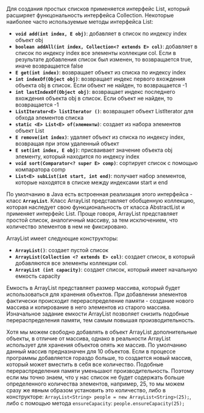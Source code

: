 Для создания простых списков применяется интерфейс List, который расширяет функцональность интерфейса Collection. Некоторые наиболее часто используемые методы интерфейса List:

- **`void add(int index, E obj)`**: добавляет в список по индексу index объект obj
- **`boolean addAll(int index, Collection<? extends E> col)`**: добавляет в список по индексу index все элементы коллекции col. Если в результате добавления список был изменен, то возвращается true, иначе возвращается false
- **`E get(int index)`**: возвращает объект из списка по индексу index
- **`int indexOf(Object obj)`**: возвращает индекс первого вхождения объекта obj в список. Если объект не найден, то возвращается -1
- **`int lastIndexOf(Object obj)`**: возвращает индекс последнего вхождения объекта obj в список. Если объект не найден, то возвращается -1
- **`ListIterator<E> listIterator ()`**: возвращает объект ListIterator для обхода элементов списка
- **`static <E> List<E> of(элементы)`**: создает из набора элементов объект List
- **`E remove(int index)`**: удаляет объект из списка по индексу index, возвращая при этом удаленный объект
- **`E set(int index, E obj)`**: присваивает значение объекта obj элементу, который находится по индексу index
- **`void sort(Comparator<? super E> comp)`**: сортирует список с помощью компаратора comp
- **`List<E> subList(int start, int end)`**: получает набор элементов, которые находятся в списке между индексами start и end

По умолчанию в Java есть встроенная реализация этого интерфейса - класс **`ArrayList`**. Класс ArrayList представляет обобщенную коллекцию, которая наследует свою функциональность от класса AbstractList и применяет интерфейс List. Проще говоря, ArrayList представляет простой список, аналогичный массиву, за тем исключением, что количество элементов в нем не фиксировано.

ArrayList имеет следующие конструкторы:

- **`ArrayList()`**: создает пустой список
- **`ArrayList(Collection <? extends E> col)`**: создает список, в который добавляются все элементы коллекции col.
- **`ArrayList (int capacity)`**: создает список, который имеет начальную емкость capacity

Емкость в ArrayList представляет размер массива, который будет использоваться для хранения объектов. При добавлении элементов фактически происходит перераспределение памяти - создание нового массива и копирование в него элементов из старого массива. Изначальное задание емкости ArrayList позволяет снизить подобные перераспределения памяти, тем самым повышая производительность.

Хотя мы можем свободно добавлять в объект ArrayList дополнительные объекты, в отличие от массива, однако в реальности ArrayList использует для хранения объектов опять же массив. По умолчанию данный массив предназначен для 10 объектов. Если в процессе программы добавляется гораздо больше, то создается новый массив, который может вместить в себя все количество. Подобные перераспределения памяти уменьшают производительность. Поэтому если мы точно знаем, что у нас список не будет содержать больше определенного количества элементов, например, 25, то мы можем сразу же явным образом установить это количество, либо в конструкторе: `ArrayList<String> people = new ArrayList<String>(25);`, либо с помощью метода `ensureCapacity`: `people.ensureCapacity(25);`